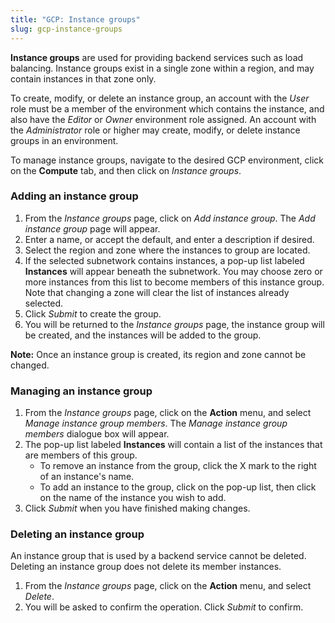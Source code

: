 ```yaml
---
title: "GCP: Instance groups"
slug: gcp-instance-groups
---
```



**Instance groups** are used for providing backend services such as load balancing.  Instance groups exist in a single zone within a region, and may contain instances in that zone only.

To create, modify, or delete an instance group, an account with the *User* role must be a member of the environment which contains the instance, and also have the *Editor* or *Owner* environment role assigned.  An account with the *Administrator* role or higher may create, modify, or delete instance groups in an environment.

To manage instance groups, navigate to the desired GCP environment, click on the **Compute** tab, and then click on *Instance groups*.

### Adding an instance group

1. From the *Instance groups* page, click on *Add instance group*.  The *Add instance group* page will appear.
1. Enter a name, or accept the default, and enter a description if desired.
1. Select the region and zone where the instances to group are located.
1. If the selected subnetwork contains instances, a pop-up list labeled **Instances** will appear beneath the subnetwork.  You may choose zero or more instances from this list to become members of this instance group.  Note that changing a zone will clear the list of instances already selected.
1. Click *Submit* to create the group.
1. You will be returned to the *Instance groups* page, the instance group will be created, and the instances will be added to the group.

**Note:** Once an instance group is created, its region and zone cannot be changed.

### Managing an instance group

1. From the *Instance groups* page, click on the **Action** menu, and select *Manage instance group members*.  The *Manage instance group members* dialogue box will appear.
1. The pop-up list labeled **Instances** will contain a list of the instances that are members of this group.
   - To remove an instance from the group, click the X mark to the right of an instance's name.
   - To add an instance to the group, click on the pop-up list, then click on the name of the instance you wish to add.
1. Click *Submit* when you have finished making changes.

### Deleting an instance group

An instance group that is used by a backend service cannot be deleted.  Deleting an instance group does not delete its member instances.

1. From the *Instance groups* page, click on the **Action** menu, and select *Delete*.
1. You will be asked to confirm the operation.  Click *Submit* to confirm.
